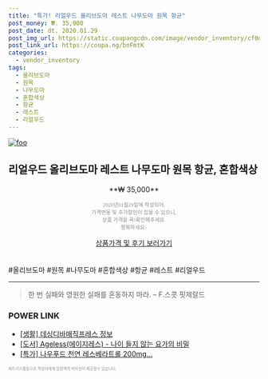 ```yaml
--- 
title: "특가! 리얼우드 올리브도마 레스트 나무도마 원목 항균" 
post_money: ₩. 35,000 
post_date: dt. 2020.01.29 
post_img_url: https://static.coupangcdn.com/image/vendor_inventory/cf0d/649ec2f72f5fec8e975c0a714d8e5eff604b99b0e34a42cf19a3d9b1dee4.jpg 
post_link_url: https://coupa.ng/bnFmtK 
categories: 
  - vendor_inventory 
tags: 
  - 올리브도마 
  - 원목 
  - 나무도마 
  - 혼합색상 
  - 항균 
  - 레스트 
  - 리얼우드 
--- 
```

[![foo](https://static.coupangcdn.com/image/vendor_inventory/cf0d/649ec2f72f5fec8e975c0a714d8e5eff604b99b0e34a42cf19a3d9b1dee4.jpg)](https://coupa.ng/bnFmtK) 

## 리얼우드 올리브도마 레스트 나무도마 원목 항균, 혼합색상 
<p style="text-align: center;">**₩ 35,000**</p> 
<p style="text-align: center;"><span style="color: #898c8f; font-family: Georgia,Times,serif; font-size: 0.75em;">2020년01월29일에 작성되어, <br>가격변동 및 추가할인이 있을 수 있으니,<br> 상품 가격을 꼭!확인해주세요.<br>행복하세요~</span> 
</p>	 
<div markdown="0" style="text-align: center;"><a href="https://coupa.ng/bnFmtK" class="btn btn--success">상품가격 및 후기 보러가기</a></div> 
<br><br> 
  #올리브도마 #원목 #나무도마 #혼합색상 #항균 #레스트 #리얼우드 
<hr> 

> 한 번 실패와 영원한 실패를 혼동하지 마라. – F.스콧 핏제랄드 


### POWER LINK

* <a href="https://blog.naver.com/santokki14/221765313658" target="_blank"> [생활] 데싱디바매직프레스 정보 </a>
* <a href="https://blog.naver.com/santokki14/221789895587" target="_blank">[도서] Ageless(에이지레스) - 나이 들지 않는 요가의 비밀</a>
* <a href="https://blog.naver.com/sakai111/221787808881" target="_blank">[특가] 나우푸드 천연 레스베라트롤 200mg...</a>

<span style="color: #898c8f; font-family: Georgia,Times,serif; font-size: 0.55em;">파트너스활동으로 작성자에게 일정액의 커미션이 제공될수 있습니다.</span> 
